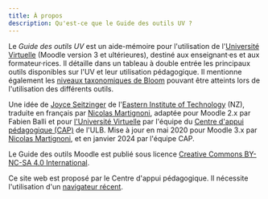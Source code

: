 ```yaml
---
title: À propos
description: Qu'est-ce que le Guide des outils UV ?
---
```


Le _Guide des outils UV_ est un aide-mémoire pour l'utilisation de l'[Université Virtuelle][UV] (Moodle version 3 et ultérieures), destiné aux enseignant·es et aux formateur·rices. Il détaille dans un tableau à double entrée les principaux outils disponibles sur l'UV et leur utilisation pédagogique. Il mentionne également les [niveaux taxonomiques de Bloom][bloom] pouvant être atteints lors de l'utilisation des différents outils.

Une idée de [Joyce Seitzinger](https://twitter.com/catspyjamasnz) de l'[Eastern Institute of Technology](https://www.eit.ac.nz/) (NZ), traduite en français par [Nicolas Martignoni][nm], adaptée pour Moodle 2.x par Fabien Balli et pour [l'Université Virtuelle][UV] par l'équipe du [Centre d'appui pédagogique (CAP)][CAP] de l'ULB. Mise à jour en mai 2020 pour Moodle 3.x par [Nicolas Martignoni][nm], et en janvier 2024 par l'équipe CAP.

Le Guide des outils Moodle est publié sous licence [Creative Commons BY-NC-SA 4.0 International][cc].

Ce site web est proposé par le Centre d'appui pédagogique. Il nécessite l'utilisation d'un [navigateur récent][browser].

 [moodle]: https://moodle.org/
 [bloom]: https://fr.wikipedia.org/wiki/Taxonomie_de_Bloom
 [cc]: https://creativecommons.org/licenses/by-nc-sa/4.0/
 [browser]: https://browsehappy.com/
 [nm]: https://blog.martignoni.net/a-propos/
 [UV]: https://uv.ulb.ac.be/
 [CAP]: https://www.ulb.be/fr/l-ulb-et-l-ecole/cap-centre-d-appui-pedagogique